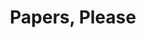 ---
title: "Papers, Please"
developer: "3909"
image: PapersPlease.png
link: http://papersplea.se/
windows: http://papersplea.se/
mac: http://papersplea.se/
linux: http://papersplea.se/
ios: https://itunes.apple.com/us/app/papers-please/id935216956
featured: true
---